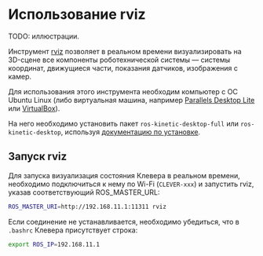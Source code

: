 Использование rviz
===

TODO: иллюстрации.

Инструмент [rviz](http://wiki.ros.org/rviz) позволяет в реальном времени визуализировать на 3D-сцене все компоненты роботехнической системы — системы координат, движущиеся части, показания датчиков, изображения с камер.

Для использования этого инструмента необходим компьютер с ОС Ubuntu Linux (либо виртуальная машина, например [Parallels Desktop Lite](https://itunes.apple.com/ru/app/parallels-desktop-lite/id1085114709?mt=12) или [VirtualBox](https://www.virtualbox.org)).

На него необходимо установить пакет `ros-kinetic-desktop-full` или `ros-kinetic-desktop`, используя [документацию по установке](http://wiki.ros.org/kinetic/Installation/Ubuntu).

Запуск rviz
---

Для запуска визуализация состояния Клевера в реальном времени, необходимо подключиться к нему по Wi-Fi (`CLEVER-xxx`) и запустить rviz, указав соответствующий ROS_MASTER_URL:

```bash
ROS_MASTER_URI=http://192.168.11.1:11311 rviz
```

Если соединение не устанавливается, необходимо убедиться, что в `.bashrc` Клевера присутствует строка:

```bash
export ROS_IP=192.168.11.1
```
